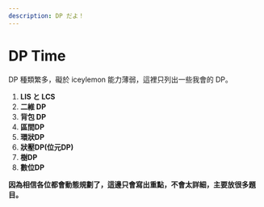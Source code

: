 ```yaml
---
description: DP だよ！
---
```


# DP Time

DP 種類繁多，礙於 iceylemon 能力薄弱，這裡只列出一些我會的 DP。

1. **LIS と LCS**
2. **二維 DP**
3. **背包 DP**
4. **區間DP**
5. **環狀DP**
6. **狀壓DP\(位元DP\)**
7. **樹DP**
8. **數位DP**

**因為相信各位都會動態規劃了，這邊只會寫出重點，不會太詳細，主要放很多題目。**

